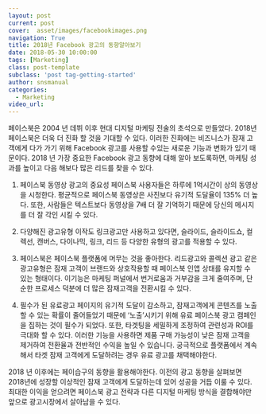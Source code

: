 ```yaml
---
layout: post
current: post
cover:  asset/images/facebookimages.png
navigation: True
title: 2018년 Facebook 광고의 동향알아보기
date: 2018-05-30 10:00:00
tags: [Marketing]
class: post-template
subclass: 'post tag-getting-started'
author: snsmanual
categories:
  - Marketing
video_url: 
---
```



페이스북은 2004 년 데뷔 이후 현대 디지털 마케팅 전술의 초석으로 만들었다.
2018년 페이스북은 더욱 더 진화 할 것을 기대할 수 있다.
이러한 진화에는 비즈니스가 잠재 고객에게 다가 가기 위해 Facebook 광고를 사용할 수있는 새로운 기능과 변화가 있기 때문이다.
2018 년 가장 중요한 Facebook 광고 동향에 대해 알아 보도록하면, 마케팅 성과를 높이고 다음 해보다 많은 리드를 찾을 수 있다.

1. 페이스북 동영상 광고의 중요성
    페이스북 사용자들은 하루에 1억시간이 상의 동영상을 시청한다. 평균적으로 페이스북 동영상은 사진보다 유기적 도달율이 135% 더 높다.
    또한, 사람들은 텍스트보다 동영상을 7배 더 잘 기억하기 때문에 당신의 메시지를 더 잘 각인 시킬 수 있다.

2. 다양해진 광고유형
    이작도 링크광고만 사용하고 있다면, 슬라이드, 슬라이드쇼, 컬렉선, 캔버스, 다이나믹, 링크, 리드 등 다양한 유형의 광고를 적용할 수 있다.

3. 페이스북은 페이스북 플랫폼에 머무는 것을 좋아한다.
    리드광고와 콜렉션 광고 같은 광고유형은 잠재 고객이 브랜드와 상호작용할 때 페이스북 인앱 상태를 유지할 수 있는 형태이다.
    이기능은 마케팅 퍼널에서 번거로움과 거부감을 크게 줄여주며, 단순한 프로세스 덕분에 더 많은 잠재고객을 전환시킬 수 있다.

4. 필수가 된 유료광고
    페이지의 유기적 도달이 감소하고, 잠재고객에게 콘텐츠를 노출할 수 있는 확률이 줄어들었기 때문에 ‘노출’시키기 위해 유료 페이스북 광고 캠페인을 집하는 것이 필수가 되었다.
    또한, 타겟팅을 세밀하게 조정하여 관련성과 ROI를 극대화 할 수 있다.
    이러한 기능을 사용하면 제품 구매 가능성이 낮은 잠재 고객을 제거하여 전환율과 전반적인 수익을 높일 수 있습니다.
    궁극적으로 플랫폼에서 계속해서 타겟 잠재 고객에게 도달하려는 경우 유료 광고를 채택해야한다.

2018 년 이후에는 페이습구의 동향을 활용해야한다. 이전의 광고 동향을 살펴보면 2018년에 성장할 이상적인 잠재 고객에게 도달하는데 있어 성공을 거듭 이룰 수 있다.
최대한 이익을 얻으려면 페이스북 광고 전략과 다른 디지털 마케팅 방식을 결합해야만 앞으로 광고시장에서 살아남을 수 있다.